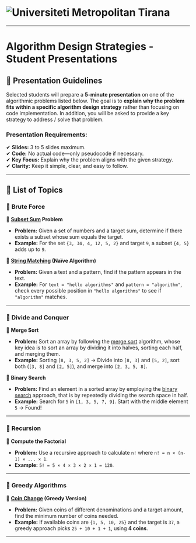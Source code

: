 # ![Universiteti Metropolitan Tirana](https://umt.edu.al/wp-content/uploads/2024/11/Universiteti-Metropolitan-Tirana.webp)  

---

#  **Algorithm Design Strategies - Student Presentations**  

## 📢 **Presentation Guidelines**  
Selected students will prepare a **5-minute presentation** on one of the algorithmic problems listed below. The goal is to **explain why the problem fits within a specific algorithm design strategy** rather than focusing on code implementation. In addition, you will be asked to provide a key strategy to address / solve that problem.  

### **Presentation Requirements:**  
✔ **Slides:** 3 to 5 slides maximum.  
✔ **Code:** No actual code—only pseudocode if necessary.  
✔ **Key Focus:** Explain why the problem aligns with the given strategy.  
✔ **Clarity:** Keep it simple, clear, and easy to follow.  

---

## 📝 **List of Topics**  

### 🔹 **Brute Force**  
🔹 **[Subset Sum](https://www.geeksforgeeks.org/subset-sum-problem-dp-25/) Problem**  
   - **Problem:** Given a set of numbers and a target sum, determine if there exists a subset whose sum equals the target.  
   - **Example:** For the set `{3, 34, 4, 12, 5, 2}` and target `9`, a subset `{4, 5}` adds up to `9`.  

🔹 **[String Matching](https://www.geeksforgeeks.org/naive-algorithm-for-pattern-searching/) (Naïve Algorithm)**  
   - **Problem:** Given a text and a pattern, find if the pattern appears in the text.  
   - **Example:** For `text = "hello algorithms"` and `pattern = "algorithm"`, check every possible position in `"hello algorithms"` to see if `"algorithm"` matches.  
---

### 🔹 **Divide and Conquer**  
🔹 **Merge Sort**  
   - **Problem:** Sort an array by following the [merge sort](https://www.geeksforgeeks.org/merge-sort/) algorithm, whose key idea is to sort an array by dividing it into halves, sorting each half, and merging them.  
   - **Example:** Sorting `[8, 3, 5, 2]` → Divide into `[8, 3]` and `[5, 2]`, sort both (`[3, 8]` and `[2, 5]`), and merge into `[2, 3, 5, 8]`.  
 
🔹 **Binary Search**  
   - **Problem:** Find an element in a sorted array by employing the [binary search](https://www.geeksforgeeks.org/binary-search/) approach, that is by repeatedly dividing the search space in half.  
   - **Example:** Search for `5` in `[1, 3, 5, 7, 9]`. Start with the middle element `5` → Found!  
---

### 🔹 **Recursion**  
🔹 **Compute the Factorial**  
   - **Problem:** Use a recursive approach to calculate `n!` where `n! = n × (n-1) × ... × 1`.  
   - **Example:** `5! = 5 × 4 × 3 × 2 × 1 = 120`.   

---

### 🔹 **Greedy Algorithms**  
🔹 **[Coin Change](https://leetcode.com/problems/coin-change/description/) (Greedy Version)**  
   - **Problem:** Given coins of different denominations and a target amount, find the minimum number of coins needed.  
   - **Example:** If available coins are `{1, 5, 10, 25}` and the target is `37`, a greedy approach picks `25 + 10 + 1 + 1`, using **4 coins**.  
---
